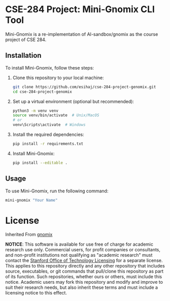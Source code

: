 # CSE-284 Project: Mini-Gnomix CLI Tool
Mini-Gnomix is a re-implementation of AI-sandbox/gnomix as the course project of CSE 284.

## Installation

To install Mini-Gnomix, follow these steps:

1. Clone this repository to your local machine:

    ```bash
    git clone https://github.com/esihaj/cse-284-project-genomix.git
    cd cse-284-project-genomix
    ```

2. Set up a virtual environment (optional but recommended):

    ```bash
    python3 -m venv venv
    source venv/bin/activate  # Unix/MacOS
    # or
    venv\Scripts\activate  # Windows
    ```

3. Install the required dependencies:

    ```bash
    pip install -r requirements.txt
    ```

4. Install Mini-Gnomix:

    ```bash
    pip install --editable .
    ```

## Usage

To use Mini-Gnomix, run the following command:

```bash
mini-gnomix "Your Name"
```



# License
Inherited From [gnomix](https://github.com/AI-sandbox/gnomix/blob/main/LICENSE.md)

**NOTICE**: This software is available for use free of charge for academic research use only. Commercial users, for profit companies or consultants, and non-profit institutions not qualifying as "academic research" must contact the [Stanford Office of Technology Licensing](https://otl.stanford.edu/) for a separate license. This applies to this repository directly and any other repository that includes source, executables, or git commands that pull/clone this repository as part of its function. Such repositories, whether ours or others, must include this notice. Academic users may fork this repository and modify and improve to suit their research needs, but also inherit these terms and must include a licensing notice to this effect.